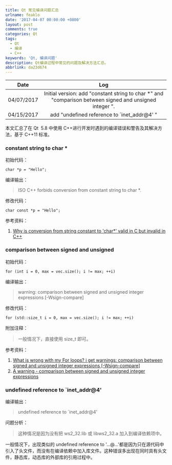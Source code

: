 ```yaml
---
title: Qt 常见编译问题汇总
urlname: feaklo
date: '2017-04-07 00:00:00 +0800'
layout: post
comments: true
categories: Qt
tags:
  - Qt
  - 编译
  - C++
keywords: 'Qt, 编译问题'
description: Qt编译过程中常见的问题及解决方法汇总。
abbrlink: da23d674
---
```


|    Date    |                                                   Log                                                    |
| :--------: | :------------------------------------------------------------------------------------------------------: |
| 04/07/2017 | Initial version: add "constant string to char \*" and "comparison between signed and unsigned integer ". |
| 04/15/2017 |                               add "undefined reference to `inet_addr@4' "                                |

本文汇总了在 Qt  5.8 中使用 C++进行开发时遇到的编译错误和警告及其解决方法，基于 C++11 标准。

### constant string to char \*

初始代码：

```
char *p = "Hello";
```

编译输出：

> ISO C++ forbids conversion from constant string to char \*.

修改代码：

```
char const *p = "Hello";
```

参考资料：

1. [Why is conversion from string constant to 'char\*' valid in C but invalid in C++](http://stackoverflow.com/questions/20944784/why-is-conversion-from-string-constant-to-char-valid-in-c-but-invalid-in-c)

### comparison between signed and unsigned

初始代码：

```
for (int i = 0, max = vec.size(); i != max; ++i)
```

编译输出：

> warning: comparison between signed and unsigned integer expressions [-Wsign-compare]

修改代码：

```
for (std::size_t i = 0, max = vec.size(); i != max; ++i)
```

附加注释：

> 一般情况下，直接使用 size_t 即可。

参考资料：

1. [What is wrong with my For loops? i get warnings: comparison between signed and unsigned integer expressions [-Wsign-compare]](http://stackoverflow.com/questions/7984955/what-is-wrong-with-my-for-loops-i-get-warnings-comparison-between-signed-and-u)
2. [A warning - comparison between signed and unsigned integer expressions](http://stackoverflow.com/questions/3660901/a-warning-comparison-between-signed-and-unsigned-integer-expressions)

### undefined reference to `inet_addr@4'

编译输出：

> undefined reference to `inet_addr@4'

问题分析：

> 这种情况是因为没有把 ws2_32.lib 或 libws2_32.a 加入到编译依赖项中。

一般情况下，出现类似的 undefined reference to '...@...'都是因为只在源代码中引入了头文件，而没有在编译依赖中加入库文件。这种错误多出现在同时具有头文件，静态库，动态库的外部库的引用过程中。
